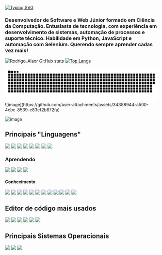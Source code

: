 [![Typing SVG](https://readme-typing-svg.demolab.com?font=Fira+Code&pause=1000&width=435&lines=Ol%C3%A1!+Sou+o+Rodrigo+Alaor+%F0%9F%91%8B)](https://git.io/typing-svg)
### Desenvolvedor de Software e Web Júnior formado em Ciência da Computação. Entusiasta de tecnologia, com experiência em desenvolvimento de sistemas, automação de processos e suporte técnico. Habilidade em Python, JavaScript e automação com Selenium. Querendo sempre aprender cadas vez mais!

![Rodrigo_Alaor GitHub stats](https://github-readme-stats.vercel.app/api?username=zmixtv1&show_icons=true&theme=cobalt&locale=pt-pt&rank_icon=github)
[![Top Langs](https://github-readme-stats.vercel.app/api/top-langs/?username=zmixtv1&layout=pie&theme=cobalt&locale=pt-pt)](https://github.com/anuraghazra/github-readme-stats)

<picture>
  <source media="(prefers-color-scheme: dark)" srcset="https://raw.githubusercontent.com/zmixtv1/zmixtv1/output/github-snake-dark.svg" />
  <source media="(prefers-color-scheme: light)" srcset="https://raw.githubusercontent.com/zmixtv1/zmixtv1/output/github-snake.svg" />
  <img alt="github-snake" src="https://raw.githubusercontent.com/zmixtv1/zmixtv1/output/github-snake.svg" />
</picture>
![image](https://github.com/user-attachments/assets/34388944-a500-4cbe-8539-e83ef2b872fa)

![image](https://github.com/user-attachments/assets/8d5f721a-0065-4aa0-90fd-ab50aebe8b04)


## Principais "Linguagens"
![](https://img.shields.io/badge/Python-14354C?style=for-the-badge&logo=python&logoColor=white)
![](https://img.shields.io/badge/JavaScript-F7DF1E?style=for-the-badge&logo=javascript&logoColor=black)
![](https://img.shields.io/badge/React_Native-20232A?style=for-the-badge&logo=react&logoColor=61DAFB)
![](https://img.shields.io/badge/TypeScript-007ACC?style=for-the-badge&logo=typescript&logoColor=white)
![](https://img.shields.io/badge/C%2B%2B-00599C?style=for-the-badge&logo=c%2B%2B&logoColor=white)
![](https://img.shields.io/badge/Arduino-00979D?style=for-the-badge&logo=Arduino&logoColor=white)
![](    https://img.shields.io/badge/HTML5-E34F26?style=for-the-badge&logo=html5&logoColor=white)
![](https://img.shields.io/badge/CSS3-1572B6?style=for-the-badge&logo=css3&logoColor=white)

### Aprendendo
![](https://img.shields.io/badge/Java-ED8B00?style=for-the-badge&logo=openjdk&logoColor=white)
![](https://img.shields.io/badge/.NET-5C2D91?style=for-the-badge&logo=.net&logoColor=white)
![](https://img.shields.io/badge/C%23-239120?style=for-the-badge&logo=c-sharp&logoColor=white)
![](https://img.shields.io/badge/docker-%230db7ed.svg?style=for-the-badge&logo=docker&logoColor=white)

#### Conhecimento
![](https://img.shields.io/badge/Angular-DD0031?style=for-the-badge&logo=angular&logoColor=white)
![](https://img.shields.io/badge/Bootstrap-563D7C?style=for-the-badge&logo=bootstrap&logoColor=white)
![](https://img.shields.io/badge/Django-092E20?style=for-the-badge&logo=django&logoColor=white)
![](https://img.shields.io/badge/Flask-000000?style=for-the-badge&logo=flask&logoColor=white)
![](https://img.shields.io/badge/Flutter-02569B?style=for-the-badge&logo=flutter&logoColor=white)
![](https://img.shields.io/badge/Amazon_AWS-232F3E?style=for-the-badge&logo=amazon-aws&logoColor=white)
![](https://img.shields.io/badge/Microsoft_Azure-0089D6?style=for-the-badge&logo=microsoft-azure&logoColor=white)
![](https://img.shields.io/badge/MySQL-005C84?style=for-the-badge&logo=mysql&logoColor=white)
![](https://img.shields.io/badge/MariaDB-003545?style=for-the-badge&logo=mariadb&logoColor=white)
![](https://img.shields.io/badge/Canva-%2300C4CC.svg?&style=for-the-badge&logo=Canva&logoColor=white)
![](https://img.shields.io/badge/Figma-F24E1E?style=for-the-badge&logo=figma&logoColor=white)
![](https://img.shields.io/badge/Trello-0052CC?style=for-the-badge&logo=trello&logoColor=white)


## Editor de código mais usados
![](https://img.shields.io/badge/Visual_Studio_Code-0078D4?style=for-the-badge&logo=visual%20studio%20code&logoColor=white)
![](https://img.shields.io/badge/Visual_Studio-5C2D91?style=for-the-badge&logo=visual%20studio&logoColor=white)
![](https://img.shields.io/badge/PyCharm-000000.svg?&style=for-the-badge&logo=PyCharm&logoColor=white)
![](https://img.shields.io/badge/Arduino_IDE-00979D?style=for-the-badge&logo=arduino&logoColor=white)
![](https://img.shields.io/badge/Android_Studio-3DDC84?style=for-the-badge&logo=android-studio&logoColor=white)
![](https://img.shields.io/badge/VIM-%2311AB00.svg?&style=for-the-badge&logo=vim&logoColor=white)


## Principais Sistemas Operacionais
![](https://img.shields.io/badge/Linux-FCC624?style=for-the-badge&logo=linux&logoColor=black)
![](https://img.shields.io/badge/Windows-0078D6?style=for-the-badge&logo=windows&logoColor=white)
![](https://img.shields.io/badge/Ubuntu-E95420?style=for-the-badge&logo=ubuntu&logoColor=white)




